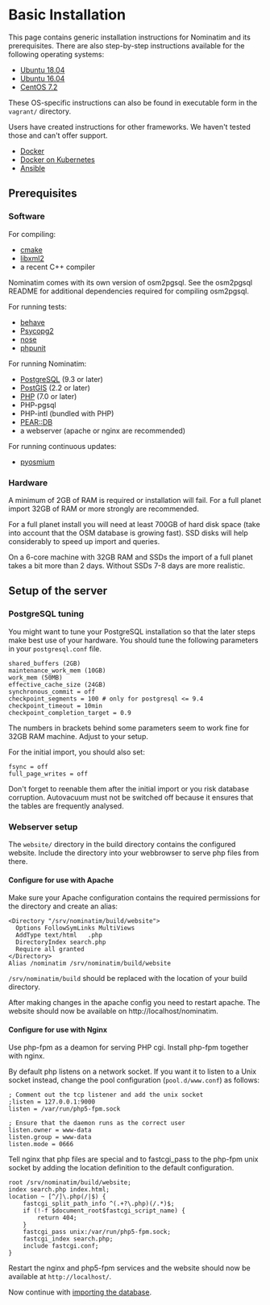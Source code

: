 # Basic Installation

This page contains generic installation instructions for Nominatim and its
prerequisites. There are also step-by-step instructions available for
the following operating systems:

  * [Ubuntu 18.04](../appendix/Install-on-Ubuntu-18.md)
  * [Ubuntu 16.04](../appendix/Install-on-Ubuntu-16.md)
  * [CentOS 7.2](../appendix/Install-on-Centos-7.md)

These OS-specific instructions can also be found in executable form
in the `vagrant/` directory.

Users have created instructions for other frameworks. We haven't tested those
and can't offer support.

  * [Docker](https://github.com/mediagis/nominatim-docker)
  * [Docker on Kubernetes](https://github.com/peter-evans/nominatim-k8s)
  * [Ansible](https://github.com/synthesio/infra-ansible-nominatim)

## Prerequisites

### Software

For compiling:

  * [cmake](https://cmake.org/)
  * [libxml2](http://xmlsoft.org/)
  * a recent C++ compiler

Nominatim comes with its own version of osm2pgsql. See the
osm2pgsql README for additional dependencies required for compiling osm2pgsql.

For running tests:

  * [behave](http://pythonhosted.org/behave/)
  * [Psycopg2](http://initd.org/psycopg)
  * [nose](https://nose.readthedocs.io)
  * [phpunit](https://phpunit.de)

For running Nominatim:

  * [PostgreSQL](http://www.postgresql.org) (9.3 or later)
  * [PostGIS](http://postgis.refractions.net) (2.2 or later)
  * [PHP](http://php.net) (7.0 or later)
  * PHP-pgsql
  * PHP-intl (bundled with PHP)
  * [PEAR::DB](http://pear.php.net/package/DB)
  * a webserver (apache or nginx are recommended)

For running continuous updates:

  * [pyosmium](http://osmcode.org/pyosmium/)

### Hardware

A minimum of 2GB of RAM is required or installation will fail. For a full
planet import 32GB of RAM or more strongly are recommended.

For a full planet install you will need at least 700GB of hard disk space
(take into account that the OSM database is growing fast). SSD disks
will help considerably to speed up import and queries.

On a 6-core machine with 32GB RAM and SSDs the import of a full planet takes
a bit more than 2 days. Without SSDs 7-8 days are more realistic.


## Setup of the server

### PostgreSQL tuning

You might want to tune your PostgreSQL installation so that the later steps
make best use of your hardware. You should tune the following parameters in
your `postgresql.conf` file.

    shared_buffers (2GB)
    maintenance_work_mem (10GB)
    work_mem (50MB)
    effective_cache_size (24GB)
    synchronous_commit = off
    checkpoint_segments = 100 # only for postgresql <= 9.4
    checkpoint_timeout = 10min
    checkpoint_completion_target = 0.9

The numbers in brackets behind some parameters seem to work fine for
32GB RAM machine. Adjust to your setup.

For the initial import, you should also set:

    fsync = off
    full_page_writes = off

Don't forget to reenable them after the initial import or you risk database
corruption. Autovacuum must not be switched off because it ensures that the
tables are frequently analysed.

### Webserver setup

The `website/` directory in the build directory contains the configured
website. Include the directory into your webbrowser to serve php files
from there.

#### Configure for use with Apache

Make sure your Apache configuration contains the required permissions for the
directory and create an alias:

    <Directory "/srv/nominatim/build/website">
      Options FollowSymLinks MultiViews
      AddType text/html   .php
      DirectoryIndex search.php
      Require all granted
    </Directory>
    Alias /nominatim /srv/nominatim/build/website

`/srv/nominatim/build` should be replaced with the location of your
build directory.

After making changes in the apache config you need to restart apache.
The website should now be available on http://localhost/nominatim.

#### Configure for use with Nginx

Use php-fpm as a deamon for serving PHP cgi. Install php-fpm together with nginx.

By default php listens on a network socket. If you want it to listen to a
Unix socket instead, change the pool configuration (`pool.d/www.conf`) as
follows:

    ; Comment out the tcp listener and add the unix socket
    ;listen = 127.0.0.1:9000
    listen = /var/run/php5-fpm.sock

    ; Ensure that the daemon runs as the correct user
    listen.owner = www-data
    listen.group = www-data
    listen.mode = 0666

Tell nginx that php files are special and to fastcgi_pass to the php-fpm
unix socket by adding the location definition to the default configuration.

    root /srv/nominatim/build/website;
    index search.php index.html;
    location ~ [^/]\.php(/|$) {
        fastcgi_split_path_info ^(.+?\.php)(/.*)$;
        if (!-f $document_root$fastcgi_script_name) {
            return 404;
        }
        fastcgi_pass unix:/var/run/php5-fpm.sock;
        fastcgi_index search.php;
        include fastcgi.conf;
    }

Restart the nginx and php5-fpm services and the website should now be available
at `http://localhost/`.


Now continue with [importing the database](Import-and-Update.md).
